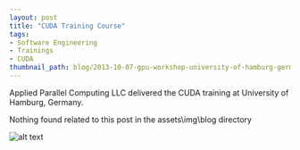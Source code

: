 ```yaml
---
layout: post
title: "CUDA Training Course"
tags:
- Software Engineering
- Trainings
- CUDA
thumbnail_path: blog/2013-10-07-gpu-workshop-university-of-hamburg-germany/university_logo.jpg
---
```


Applied Parallel Computing LLC delivered the CUDA training at University of Hamburg, Germany.

Nothing found related to this post in the assets\img\blog directory

![alt text](\assets\img\blog\2013-10-07-gpu-workshop-university-of-hamburg-germany\university_logo.jpg "Logo Title Text 1")

<!-- [Workshop program](\assets\img\blog\2013-10-07-gpu-workshop-university-of-hamburg-germany\uni_hamburg.pdf) -->

